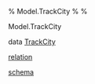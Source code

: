 % Model.TrackCity
% 
% 

Model.TrackCity

data [TrackCity](Model-TrackCity.html#t:TrackCity)

[relation](Model-TrackCity.html#v:relation)

[schema](Model-TrackCity.html#v:schema)
